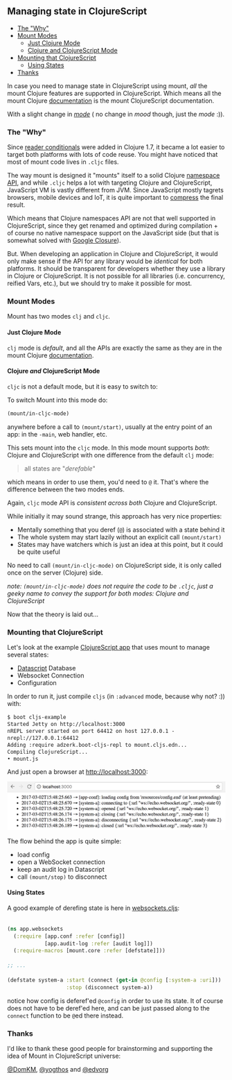 ## Managing state in ClojureScript

- [The "Why"](#the-why)
- [Mount Modes](#mount-modes)
  - [Just Clojure Mode](#just-clojure-mode)
  - [Clojure and ClojureScript Mode](#clojure-and-clojurescript-mode)
- [Mounting that ClojureScript](#mounting-that-clojurescript)
  - [Using States](#using-states)
- [Thanks](#thanks)

In case you need to manage state in ClojureScript using mount, _all_ the mount Clojure features are supported in ClojureScript.
Which means all the mount Clojure [documentation](../README.md) is the mount ClojureScript documentation.

With a slight change in [_mode_](clojurescript.md#mount-modes) ( no change in _mood_ though, just the _mode_ :)).

### The "Why"

Since [reader conditionals](http://clojure.org/reader#The%20Reader--Reader%20Conditionals) were added in Clojure 1.7,
it became a lot easier to target both platforms with lots of code reuse. You might have noticed
that most of mount code lives in `.cljc` files.

The way mount is designed it "mounts" itself to a solid Clojure [namespace API](http://clojure.org/namespaces),
and while `.cljc` helps a lot with targeting Clojure and ClojureScript, JavaScript VM is vastly different from JVM.
Since JavaScript mostly tagrets browsers, mobile devices and IoT,
it is quite important to [compress](https://github.com/clojure/clojurescript/wiki/Advanced-Compilation) the final result.

Which means that Clojure namespaces API are not that well supported in ClojureScript, since they get renamed and optimized
during compilation + of course no native namespace support on the JavaScript side
(but that is somewhat solved with [Google Closure](https://closure-library.googlecode.com/git-history/docs/local_closure_goog_base.js.source.html#line428)).

But. When developing an application in Clojure and ClojureScript, it would only make sense if the API for any library
would be _identical_ for both platforms. It should be transparent for developers whether they use a library in Clojure or ClojureScript.
It is not possible for all libraries (i.e. concurrency, reified Vars, etc.), but we should try to make it possible for most.

### Mount Modes

Mount has two modes `clj` and `cljc`.

#### Just Clojure Mode

`clj` mode is _default_, and all the APIs are exactly the same as they are in the mount Clojure [documentation](../README.md).

#### Clojure _and_ ClojureScript Mode

`cljc` is not a default mode, but it is easy to switch to:

To switch Mount into this mode do:

```clojure
(mount/in-cljc-mode)
```

anywhere before a call to `(mount/start)`, usually at the entry point of an app: in the `-main`, web handler, etc.

This sets mount into the `cljc` mode. In this mode mount supports _both_: Clojure and ClojureScript with one difference
from the default `clj` mode:

> all states are "_derefable_"

which means in order to use them, you'd need to `@` it. That's where the difference between the two modes ends.

Again, `cljc` mode API is _consistent across both_ Clojure and ClojureScript.

While initially it may sound strange, this approach has very nice properties:

* Mentally something that you deref (`@`) is associated with a state behind it
* The whole system may start lazily without an explicit call `(mount/start)`
* States may have watchers which is just an idea at this point, but it could be quite useful

No need to call `(mount/in-cljc-mode)` on ClojureScript side, it is only called once on the server (Clojure) side.

_note: `(mount/in-cljc-mode)` does not require the code to be `.cljc`, just a geeky name to convey the support for both modes: Clojure and ClojureScript_

Now that the theory is laid out...

### Mounting that ClojureScript

Let's look at the example [ClojureScript app](../dev/cljs/app) that uses mount to manage several states:

* [Datascript](https://github.com/tonsky/datascript) Database
* Websocket Connection
* Configuration

In order to run it, just compile `cljs` (in `:advanced` mode, because why not? :)) with:

```
$ boot cljs-example
Started Jetty on http://localhost:3000
nREPL server started on port 64412 on host 127.0.0.1 - nrepl://127.0.0.1:64412
Adding :require adzerk.boot-cljs-repl to mount.cljs.edn...
Compiling ClojureScript...
• mount.js
```

And just open a browser at [http://localhost:3000](http://localhost:3000):

<img src="img/mount.cljs.example.png" width="700">

The flow behind the app is quite simple:

* load config
* open a WebSocket connection
* keep an audit log in Datascript
* call `(mount/stop)` to disconnect

#### Using States

A good example of derefing state is here in [websockets.cljs](https://github.com/tolitius/mount/blob/0825ad2ed085b73b7ae989b4382ce4e0376e4be3/dev/cljs/app/websockets.cljs#L21):

```clojure

(ns app.websockets
  (:require [app.conf :refer [config]]
            [app.audit-log :refer [audit log]])
  (:require-macros [mount.core :refer [defstate]]))

;; ...

(defstate system-a :start (connect (get-in @config [:system-a :uri]))
                   :stop (disconnect system-a))
```

notice how config is deferef'ed `@config` in order to use its state. It of course does not have to be deref'ed here, and
can be just passed along to the `connect` function to be `@`ed there instead.

### Thanks

I'd like to thank these good people for brainstorming and supporting the idea of Mount in ClojureScript universe:

[@DomKM](https://github.com/DomKM), [@yogthos](https://github.com/yogthos) and [@edvorg](https://github.com/edvorg)
